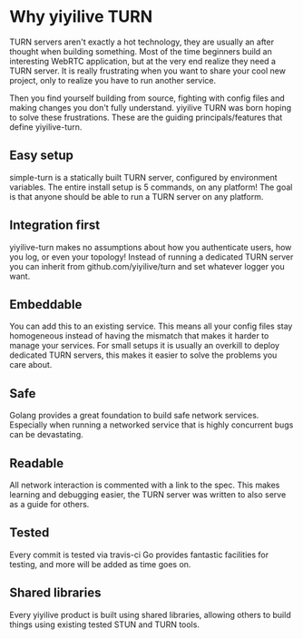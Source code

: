 # Why yiyilive TURN
TURN servers aren't exactly a hot technology, they are usually an after thought when building something. Most of the time
beginners build an interesting WebRTC application, but at the very end realize they need a TURN server. It is really frustrating when you
want to share your cool new project, only to realize you have to run another service.

Then you find yourself building from source, fighting with config files and making changes you don't fully understand. yiyilive TURN was born
hoping to solve these frustrations. These are the guiding principals/features that define yiyilive-turn.

## Easy setup
simple-turn is a statically built TURN server, configured by environment variables. The entire install setup is 5 commands, on any platform!
The goal is that anyone should be able to run a TURN server on any platform.

## Integration first
yiyilive-turn makes no assumptions about how you authenticate users, how you log, or even your topology! Instead of running a dedicated TURN server you
can inherit from github.com/yiyilive/turn and set whatever logger you want.

## Embeddable
You can add this to an existing service. This means all your config files stay homogeneous instead of having the mismatch that makes it harder to manage your services.
For small setups it is usually an overkill to deploy dedicated TURN servers, this makes it easier to solve the problems you care about.

## Safe
Golang provides a great foundation to build safe network services. Especially when running a networked service that is highly concurrent bugs can be devastating.

## Readable
All network interaction is commented with a link to the spec. This makes learning and debugging easier, the TURN server was written to also serve as a guide for others.

## Tested
Every commit is tested via travis-ci Go provides fantastic facilities for testing, and more will be added as time goes on.

## Shared libraries
Every yiyilive product is built using shared libraries, allowing others to build things using existing tested STUN and TURN tools.

